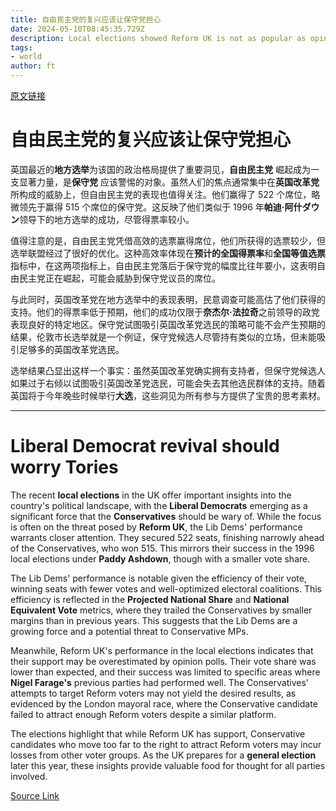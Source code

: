 ```yaml
---
title: 自由民主党的复兴应该让保守党担心
date: 2024-05-10T08:45:35.729Z
description: Local elections showed Reform UK is not as popular as opinion polls suggest
tags: 
- world
author: ft
---
```


[原文链接](https://ft.com/content/65e5e0d3-ac94-4d22-9e11-133067f4d5f4)

# 自由民主党的复兴应该让保守党担心

英国最近的**地方选举**为该国的政治格局提供了重要洞见，**自由民主党** 崛起成为一支显著力量，是**保守党** 应该警惕的对象。虽然人们的焦点通常集中在**英国改革党**所构成的威胁上，但自由民主党的表现也值得关注。他们赢得了 522 个席位，略微领先于赢得 515 个席位的保守党。这反映了他们类似于 1996 年**帕迪·阿什ダウン**领导下的地方选举的成功，尽管得票率较小。

值得注意的是，自由民主党凭借高效的选票赢得席位，他们所获得的选票较少，但选举联盟经过了很好的优化。这种高效率体现在**预计的全国得票率**和**全国等值选票**指标中，在这两项指标上，自由民主党落后于保守党的幅度比往年要小，这表明自由民主党正在崛起，可能会威胁到保守党议员的席位。

与此同时，英国改革党在地方选举中的表现表明，民意调查可能高估了他们获得的支持。他们的得票率低于预期，他们的成功仅限于**奈杰尔·法拉奇**之前领导的政党表现良好的特定地区。保守党试图吸引英国改革党选民的策略可能不会产生预期的结果，伦敦市长选举就是一个例证，保守党候选人尽管持有类似的立场，但未能吸引足够多的英国改革党选民。

选举结果凸显出这样一个事实：虽然英国改革党确实拥有支持者，但保守党候选人如果过于右倾以试图吸引英国改革党选民，可能会失去其他选民群体的支持。随着英国将于今年晚些时候举行**大选**，这些洞见为所有参与方提供了宝贵的思考素材。

---

# Liberal Democrat revival should worry Tories 

The recent **local elections** in the UK offer important insights into the country's political landscape, with the **Liberal Democrats** emerging as a significant force that the **Conservatives** should be wary of. While the focus is often on the threat posed by **Reform UK**, the Lib Dems' performance warrants closer attention. They secured 522 seats, finishing narrowly ahead of the Conservatives, who won 515. This mirrors their success in the 1996 local elections under **Paddy Ashdown**, though with a smaller vote share. 

The Lib Dems' performance is notable given the efficiency of their vote, winning seats with fewer votes and well-optimized electoral coalitions. This efficiency is reflected in the **Projected National Share** and **National Equivalent Vote** metrics, where they trailed the Conservatives by smaller margins than in previous years. This suggests that the Lib Dems are a growing force and a potential threat to Conservative MPs. 

Meanwhile, Reform UK's performance in the local elections indicates that their support may be overestimated by opinion polls. Their vote share was lower than expected, and their success was limited to specific areas where **Nigel Farage's** previous parties had performed well. The Conservatives' attempts to target Reform voters may not yield the desired results, as evidenced by the London mayoral race, where the Conservative candidate failed to attract enough Reform voters despite a similar platform. 

The elections highlight that while Reform UK has support, Conservative candidates who move too far to the right to attract Reform voters may incur losses from other voter groups. As the UK prepares for a **general election** later this year, these insights provide valuable food for thought for all parties involved.

[Source Link](https://ft.com/content/65e5e0d3-ac94-4d22-9e11-133067f4d5f4)

